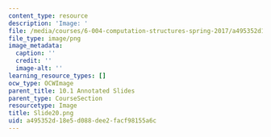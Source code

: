 ```yaml
---
content_type: resource
description: 'Image: '
file: /media/courses/6-004-computation-structures-spring-2017/a495352d18e5d088dee2facf98155a6c_Slide20.png
file_type: image/png
image_metadata:
  caption: ''
  credit: ''
  image-alt: ''
learning_resource_types: []
ocw_type: OCWImage
parent_title: 10.1 Annotated Slides
parent_type: CourseSection
resourcetype: Image
title: Slide20.png
uid: a495352d-18e5-d088-dee2-facf98155a6c
---
```

